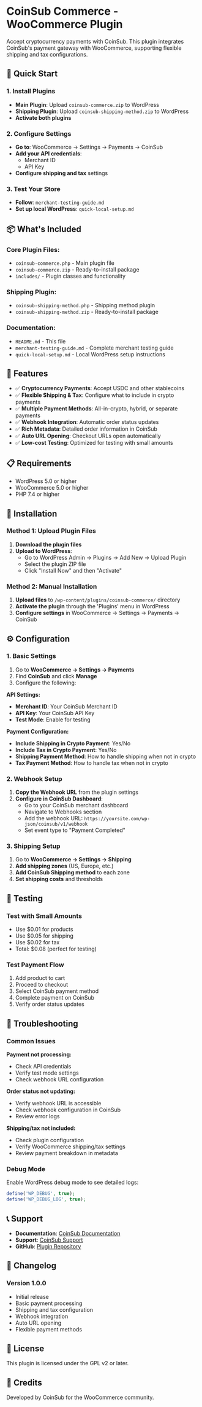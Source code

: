 # CoinSub Commerce - WooCommerce Plugin

Accept cryptocurrency payments with CoinSub. This plugin integrates CoinSub's payment gateway with WooCommerce, supporting flexible shipping and tax configurations.

## 🚀 Quick Start

### 1. Install Plugins
- **Main Plugin**: Upload `coinsub-commerce.zip` to WordPress
- **Shipping Plugin**: Upload `coinsub-shipping-method.zip` to WordPress
- **Activate both plugins**

### 2. Configure Settings
- **Go to**: WooCommerce → Settings → Payments → CoinSub
- **Add your API credentials**:
  - Merchant ID
  - API Key
- **Configure shipping and tax** settings

### 3. Test Your Store
- **Follow**: `merchant-testing-guide.md`
- **Set up local WordPress**: `quick-local-setup.md`

## 📦 What's Included

### **Core Plugin Files:**
- `coinsub-commerce.php` - Main plugin file
- `coinsub-commerce.zip` - Ready-to-install package
- `includes/` - Plugin classes and functionality

### **Shipping Plugin:**
- `coinsub-shipping-method.php` - Shipping method plugin
- `coinsub-shipping-method.zip` - Ready-to-install package

### **Documentation:**
- `README.md` - This file
- `merchant-testing-guide.md` - Complete merchant testing guide
- `quick-local-setup.md` - Local WordPress setup instructions

## 🔧 Features

- ✅ **Cryptocurrency Payments**: Accept USDC and other stablecoins
- ✅ **Flexible Shipping & Tax**: Configure what to include in crypto payments
- ✅ **Multiple Payment Methods**: All-in-crypto, hybrid, or separate payments
- ✅ **Webhook Integration**: Automatic order status updates
- ✅ **Rich Metadata**: Detailed order information in CoinSub
- ✅ **Auto URL Opening**: Checkout URLs open automatically
- ✅ **Low-cost Testing**: Optimized for testing with small amounts

## 📋 Requirements

- WordPress 5.0 or higher
- WooCommerce 5.0 or higher
- PHP 7.4 or higher

## 🚀 Installation

### Method 1: Upload Plugin Files
1. **Download the plugin files**
2. **Upload to WordPress**:
   - Go to WordPress Admin → Plugins → Add New → Upload Plugin
   - Select the plugin ZIP file
   - Click "Install Now" and then "Activate"

### Method 2: Manual Installation
1. **Upload files** to `/wp-content/plugins/coinsub-commerce/` directory
2. **Activate the plugin** through the 'Plugins' menu in WordPress
3. **Configure settings** in WooCommerce → Settings → Payments → CoinSub

## ⚙️ Configuration

### 1. Basic Settings
1. Go to **WooCommerce → Settings → Payments**
2. Find **CoinSub** and click **Manage**
3. Configure the following:

**API Settings:**
- **Merchant ID**: Your CoinSub Merchant ID
- **API Key**: Your CoinSub API Key
- **Test Mode**: Enable for testing

**Payment Configuration:**
- **Include Shipping in Crypto Payment**: Yes/No
- **Include Tax in Crypto Payment**: Yes/No
- **Shipping Payment Method**: How to handle shipping when not in crypto
- **Tax Payment Method**: How to handle tax when not in crypto

### 2. Webhook Setup
1. **Copy the Webhook URL** from the plugin settings
2. **Configure in CoinSub Dashboard**:
   - Go to your CoinSub merchant dashboard
   - Navigate to Webhooks section
   - Add the webhook URL: `https://yoursite.com/wp-json/coinsub/v1/webhook`
   - Set event type to "Payment Completed"

### 3. Shipping Setup
1. Go to **WooCommerce → Settings → Shipping**
2. **Add shipping zones** (US, Europe, etc.)
3. **Add CoinSub Shipping method** to each zone
4. **Set shipping costs** and thresholds

## 🧪 Testing

### Test with Small Amounts
- Use $0.01 for products
- Use $0.05 for shipping
- Use $0.02 for tax
- Total: $0.08 (perfect for testing)

### Test Payment Flow
1. Add product to cart
2. Proceed to checkout
3. Select CoinSub payment method
4. Complete payment on CoinSub
5. Verify order status updates

## 🚨 Troubleshooting

### Common Issues

**Payment not processing:**
- Check API credentials
- Verify test mode settings
- Check webhook URL configuration

**Order status not updating:**
- Verify webhook URL is accessible
- Check webhook configuration in CoinSub
- Review error logs

**Shipping/tax not included:**
- Check plugin configuration
- Verify WooCommerce shipping/tax settings
- Review payment breakdown in metadata

### Debug Mode

Enable WordPress debug mode to see detailed logs:
```php
define('WP_DEBUG', true);
define('WP_DEBUG_LOG', true);
```

## 📞 Support

- **Documentation**: [CoinSub Documentation](https://docs.coinsub.io)
- **Support**: [CoinSub Support](https://support.coinsub.io)
- **GitHub**: [Plugin Repository](https://github.com/coinsub/woocommerce-plugin)

## 📝 Changelog

### Version 1.0.0
- Initial release
- Basic payment processing
- Shipping and tax configuration
- Webhook integration
- Auto URL opening
- Flexible payment methods

## 📄 License

This plugin is licensed under the GPL v2 or later.

## 👥 Credits

Developed by CoinSub for the WooCommerce community.